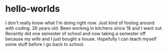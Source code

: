 # hello-worlds
I don't really know what I'm doing right now. 
Just kind of fooling around with coding. 26 years old. 
Been working in kitchens since 18 and I want out. 
Recently did one semester of school and now taking a semester off because my wife and I just bought a house. 
Hopefully I can teach myself some stuff before I go back to school. 
